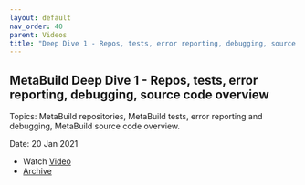 ```yaml
---
layout: default
nav_order: 40
parent: Videos
title: "Deep Dive 1 - Repos, tests, error reporting, debugging, source code overview"
---
```


## MetaBuild Deep Dive 1 - Repos, tests, error reporting, debugging, source code overview

Topics: MetaBuild repositories, MetaBuild tests, error reporting and debugging, MetaBuild source code overview.

Date: 20 Jan 2021

* Watch [Video](https://bluejeans.com/s/TdSOY9_gZ5G)
* [Archive](https://artifactory.corp.adobe.com/artifactory/generic-metabuild-files-dev/documentation/learning/03_MetaBuild_Deep_Dive_01_01-20-2021/Ch1_Full_2021-01-20T11_01.mp4)
